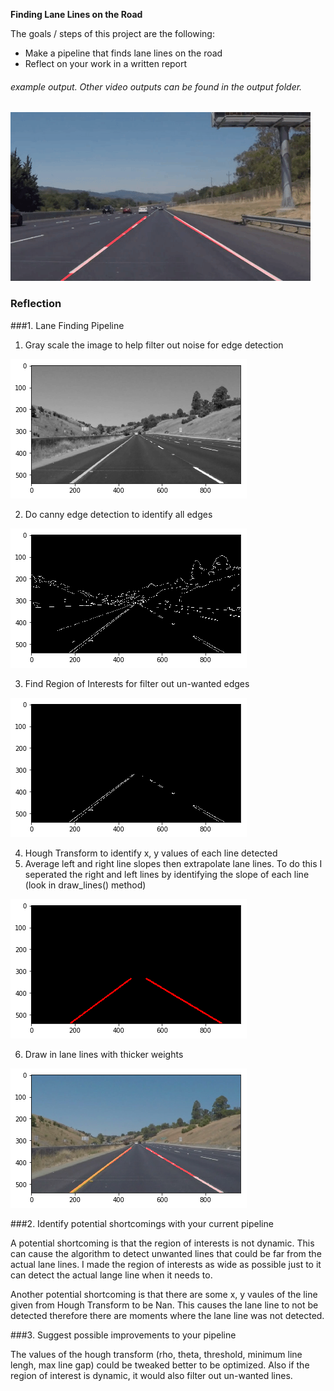 **Finding Lane Lines on the Road**

The goals / steps of this project are the following:
* Make a pipeline that finds lane lines on the road
* Reflect on your work in a written report

###### example output. Other video outputs can be found in the output folder. 
  ![gif](output/first.gif)

### Reflection

###1. Lane Finding Pipeline

1. Gray scale the image to help filter out noise for edge detection
  
  ![gray](output/grayscale.png)

2. Do canny edge detection to identify all edges
  
  ![canny](output/canny.png)

3. Find Region of Interests for filter out un-wanted edges
  
  ![masked](output/masked.png)

4. Hough Transform to identify x, y values of each line detected
5. Average left and right line slopes then extrapolate lane lines. To do this I seperated the right and left lines by identifying the slope of each line (look in draw_lines() method)
  
  ![hough](output/hough.png)

6. Draw in lane lines with thicker weights
  
  ![final](output/final.png)

###2. Identify potential shortcomings with your current pipeline

A potential shortcoming is that the region of interests is not dynamic. This can cause the algorithm to detect unwanted lines
that could be far from the actual lane lines. I made the region of interests as wide as possible just to it can detect the
actual lange line when it needs to.

Another potential shortcoming is that there are some x, y vaules of the line given from Hough Transform to be Nan. This causes 
the lane line to not be detected therefore there are moments where the lane line was not detected. 

###3. Suggest possible improvements to your pipeline

The values of the hough transform (rho, theta, threshold, minimum line lengh, max line gap) could be tweaked better to be 
optimized. Also if the region of interest is dynamic, it would also filter out un-wanted lines. 
